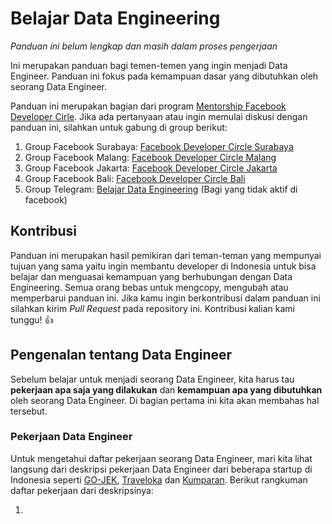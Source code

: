 # Belajar Data Engineering

_Panduan ini belum lengkap dan masih dalam proses pengerjaan_

Ini merupakan panduan bagi temen-temen yang ingin menjadi Data Engineer.
Panduan ini fokus pada kemampuan dasar yang dibutuhkan oleh seorang
Data Engineer.

Panduan ini merupakan bagian dari program [Mentorship Facebook Developer Cirle](https://web.facebook.com/groups/DevCSurabaya/permalink/2176844215888292/).
Jika ada pertanyaan atau ingin memulai diskusi dengan panduan ini,
silahkan untuk gabung di group berikut:

1. Group Facebook Surabaya: [Facebook Developer Circle Surabaya](https://web.facebook.com/groups/DevCSurabaya/)
2. Group Facebook Malang: [Facebook Developer Circle Malang](https://web.facebook.com/groups/DevCMalang/)
3. Group Facebook Jakarta: [Facebook Developer Circle Jakarta](https://web.facebook.com/groups/DevCJakarta/)
4. Group Facebook Bali: [Facebook Developer Circle Bali](https://web.facebook.com/groups/DevCBali/)
5. Group Telegram: [Belajar Data Engineering](https://t.me/joinchat/C5Ks8xE4BKBptApk5XM-fQ) (Bagi
   yang tidak aktif di facebook)

## Kontribusi
Panduan ini merupakan hasil pemikiran dari teman-teman yang mempunyai tujuan yang sama
yaitu ingin membantu developer di Indonesia untuk bisa belajar dan menguasai kemampuan
yang berhubungan dengan Data Engineering. Semua orang bebas untuk mengcopy, mengubah
atau memperbarui panduan ini. Jika kamu ingin berkontribusi dalam panduan ini
silahkan kirim *Pull Request* pada repository ini. Kontribusi kalian kami tunggu! 👍

## Pengenalan tentang Data Engineer
Sebelum belajar untuk menjadi seorang Data Engineer, kita harus tau
**pekerjaan apa saja yang dilakukan** dan **kemampuan apa yang dibutuhkan** oleh
seorang Data Engineer. Di bagian pertama ini kita akan membahas hal tersebut.

### Pekerjaan Data Engineer
Untuk mengetahui daftar pekerjaan seorang Data Engineer, mari kita lihat langsung
dari deskripsi pekerjaan Data Engineer dari beberapa startup di Indonesia
seperti [GO-JEK](./jobs/GO-JEK.md), [Traveloka](./jobs/traveloka.md)
dan [Kumparan](./jobs/kumparan.md). Berikut rangkuman daftar pekerjaan
dari deskripsinya:

1.


